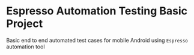 # Espresso Automation Testing Basic Project
Basic end to end automated test cases for mobile Android using `Espresso` automation tool
